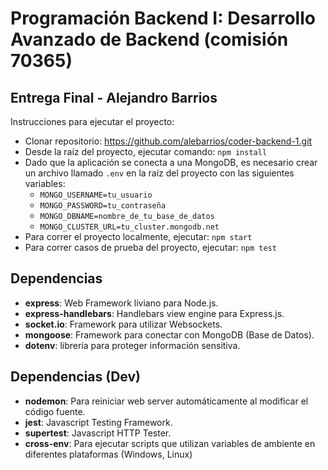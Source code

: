 # Programación Backend I: Desarrollo Avanzado de Backend (comisión 70365)

## Entrega Final - Alejandro Barrios
Instrucciones para ejecutar el proyecto:
* Clonar repositorio: https://github.com/alebarrios/coder-backend-1.git
* Desde la raíz del proyecto, ejecutar comando: ```npm install```
* Dado que la aplicación se conecta a una MongoDB, es necesario crear un archivo llamado ```.env``` en la raíz del proyecto con las siguientes variables:
  * ```MONGO_USERNAME=tu_usuario```
  * ```MONGO_PASSWORD=tu_contraseña```
  * ```MONGO_DBNAME=nombre_de_tu_base_de_datos```
  * ```MONGO_CLUSTER_URL=tu_cluster.mongodb.net```
* Para correr el proyecto localmente, ejecutar: ```npm start```
* Para correr casos de prueba del proyecto, ejecutar: ```npm test```

## Dependencias
* **express**: Web Framework liviano para Node.js.
* **express-handlebars**: Handlebars view engine para Express.js.
* **socket.io**: Framework para utilizar Websockets.
* **mongoose**: Framework para conectar con MongoDB (Base de Datos).
* **dotenv**: librería para proteger información sensitiva.

## Dependencias (Dev)
* **nodemon**: Para reiniciar web server automáticamente al modificar el código fuente.
* **jest**: Javascript Testing Framework.
* **supertest**: Javascript HTTP Tester.
* **cross-env**: Para ejecutar scripts que utilizan variables de ambiente en diferentes plataformas (Windows, Linux)